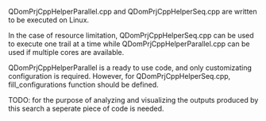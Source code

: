 
QDomPrjCppHelperParallel.cpp and QDomPrjCppHelperSeq.cpp are written to be executed on Linux.

In the case of resource limitation, QDomPrjCppHelperSeq.cpp can be used to execute one trail at a time while QDomPrjCppHelperParallel.cpp can be used if multiple cores are available.

QDomPrjCppHelperParallel is a ready to use code, and only customizating configuration is required. However, for QDomPrjCppHelperSeq.cpp, fill_configurations function should be defined.

TODO: for the purpose of analyzing and visualizing the outputs produced by this search a seperate piece of code is needed.